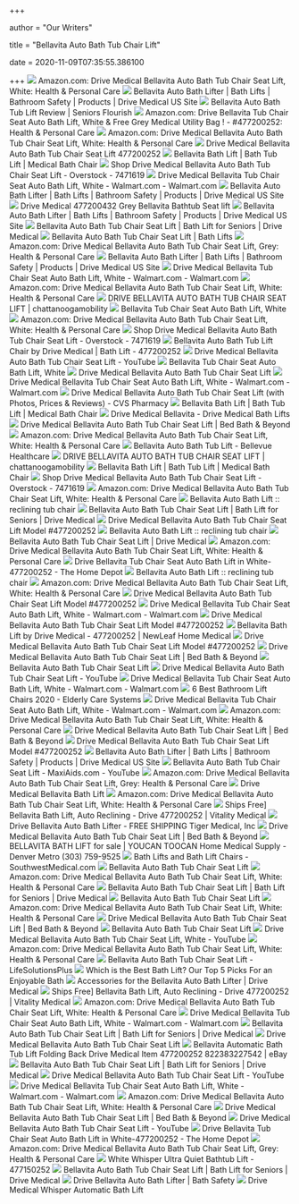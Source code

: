 +++
        
author = "Our Writers"
        
title = "Bellavita Auto Bath Tub Chair Lift"
        
date = 2020-11-09T07:35:55.386100
        
+++
[ ![](https://images-na.ssl-images-amazon.com/images/I/71r6kyB5%2BuL._AC_SX425_.jpg)](https://images-na.ssl-images-amazon.com/images/I/71r6kyB5%2BuL._AC_SX425_.jpg) Amazon.com: Drive Medical Bellavita Auto Bath Tub Chair Seat Lift, White:  Health & Personal Care
[ ![](https://www.drivemedical.com/medias/sys_master/images/images/h33/hb2/9374110580766/84419.jpg)](https://www.drivemedical.com/medias/sys_master/images/images/h33/hb2/9374110580766/84419.jpg) Bellavita Auto Bath Lifter | Bath Lifts | Bathroom Safety | Products |  Drive Medical US Site
[ ![](https://seniorsflourish.com/wp-content/uploads/2015/06/l-bellavita-auto-bath-tub-chair-seat-lift-38051.jpg)](https://seniorsflourish.com/wp-content/uploads/2015/06/l-bellavita-auto-bath-tub-chair-seat-lift-38051.jpg) Bellavita Auto Bath Tub Lift Review | Seniors Flourish
[ ![](https://m.media-amazon.com/images/I/61s-3oc01gL._AC_SS350_.jpg)](https://m.media-amazon.com/images/I/61s-3oc01gL._AC_SS350_.jpg) Amazon.com: Drive Bellavita Tub Chair Seat Auto Bath Lift, White & Free  Grey Medical Utility Bag ! - #477200252: Health & Personal Care
[ ![](https://images-na.ssl-images-amazon.com/images/I/71Xm3IeHcoL._AC_SL1500_.jpg)](https://images-na.ssl-images-amazon.com/images/I/71Xm3IeHcoL._AC_SL1500_.jpg) Amazon.com: Drive Medical Bellavita Auto Bath Tub Chair Seat Lift, White:  Health & Personal Care
[ ![](https://s.yimg.com/aah/yhst-4043893163530/white-bellavita-auto-bath-tub-chair-seat-lift-37.jpg)](https://s.yimg.com/aah/yhst-4043893163530/white-bellavita-auto-bath-tub-chair-seat-lift-37.jpg) Drive Medical Bellavita Auto Bath Tub Chair Seat Lift 477200252
[ ![](https://www.adaptivespecialties.com/images/products/detail/Bellavita_High.jpg)](https://www.adaptivespecialties.com/images/products/detail/Bellavita_High.jpg) Bellavita Bath Lift | Bath Tub Lift | Medical Bath Chair
[ ![](https://ak1.ostkcdn.com/images/products/7471619/Drive-Medical-Bellavita-Auto-Bath-Tub-Chair-Seat-Lift-03132e49-a5af-4d4b-bbd5-7f294e122289.jpg)](https://ak1.ostkcdn.com/images/products/7471619/Drive-Medical-Bellavita-Auto-Bath-Tub-Chair-Seat-Lift-03132e49-a5af-4d4b-bbd5-7f294e122289.jpg) Shop Drive Medical Bellavita Auto Bath Tub Chair Seat Lift - Overstock -  7471619
[ ![](https://i5.walmartimages.com/asr/0b2afe95-91b3-49ae-ae37-39d88952d1af_1.5488495439c0f73d09a333814ddbaaf8.jpeg)](https://i5.walmartimages.com/asr/0b2afe95-91b3-49ae-ae37-39d88952d1af_1.5488495439c0f73d09a333814ddbaaf8.jpeg) Drive Medical Bellavita Tub Chair Seat Auto Bath Lift, White - Walmart.com  - Walmart.com
[ ![](https://www.drivemedical.com/medias/sys_master/images/images/he0/h31/9374110810142/84416.jpg)](https://www.drivemedical.com/medias/sys_master/images/images/he0/h31/9374110810142/84416.jpg) Bellavita Auto Bath Lifter | Bath Lifts | Bathroom Safety | Products |  Drive Medical US Site
[ ![](https://cdn11.bigcommerce.com/s-c9uiugh/images/stencil/1280x1280/products/102/317/477200432d__85718.1382465230.jpg?c=2?imbypass=on)](https://cdn11.bigcommerce.com/s-c9uiugh/images/stencil/1280x1280/products/102/317/477200432d__85718.1382465230.jpg?c=2?imbypass=on) Drive Medical 477200432 Grey Bellavita Bathtub Seat lift
[ ![](https://www.drivemedical.com/medias/sys_master/images/images/hd6/h5f/9374110941214/84417.jpg)](https://www.drivemedical.com/medias/sys_master/images/images/hd6/h5f/9374110941214/84417.jpg) Bellavita Auto Bath Lifter | Bath Lifts | Bathroom Safety | Products |  Drive Medical US Site
[ ![](https://cdn11.bigcommerce.com/s-5yethr/images/stencil/1280x1280/products/101/27113/Bellavita_Best_Seller__55303.1496433674.jpg?c=2)](https://cdn11.bigcommerce.com/s-5yethr/images/stencil/1280x1280/products/101/27113/Bellavita_Best_Seller__55303.1496433674.jpg?c=2) Bellavita Auto Bath Tub Chair Seat Lift | Bath Lift for Seniors | Drive  Medical
[ ![](https://cdn.southwestmedical.com/img/products/477200252.jpg?w=500&h=500&fit=fill)](https://cdn.southwestmedical.com/img/products/477200252.jpg?w=500&h=500&fit=fill) Bellavita Auto Bath Tub Chair Seat Lift | Bath Lifts
[ ![](https://images-na.ssl-images-amazon.com/images/I/71KJMPpmCHL._AC_SX569_.jpg)](https://images-na.ssl-images-amazon.com/images/I/71KJMPpmCHL._AC_SX569_.jpg) Amazon.com: Drive Medical Bellavita Auto Bath Tub Chair Seat Lift, Grey:  Health & Personal Care
[ ![](https://www.drivemedical.com/medias/sys_master/images/images/hd6/hef/9374111039518/84418.jpg)](https://www.drivemedical.com/medias/sys_master/images/images/hd6/hef/9374111039518/84418.jpg) Bellavita Auto Bath Lifter | Bath Lifts | Bathroom Safety | Products |  Drive Medical US Site
[ ![](https://i5.walmartimages.com/asr/7bee4f02-563b-4ea6-b28a-508338417a98_1.b9e175788c12de4c1f22620f40db7f58.jpeg)](https://i5.walmartimages.com/asr/7bee4f02-563b-4ea6-b28a-508338417a98_1.b9e175788c12de4c1f22620f40db7f58.jpeg) Drive Medical Bellavita Tub Chair Seat Auto Bath Lift, White - Walmart.com  - Walmart.com
[ ![](https://m.media-amazon.com/images/I/716twZVFFLL._AC_SS350_.jpg)](https://m.media-amazon.com/images/I/716twZVFFLL._AC_SS350_.jpg) Amazon.com: Drive Medical Bellavita Auto Bath Tub Chair Seat Lift, White:  Health & Personal Care
[ ![](https://static.wixstatic.com/media/a3263e_a2b011bf327d416a81d6e5f4f1c56006~mv2.jpg/v1/fit/w_500,h_500,q_90/file.jpg)](https://static.wixstatic.com/media/a3263e_a2b011bf327d416a81d6e5f4f1c56006~mv2.jpg/v1/fit/w_500,h_500,q_90/file.jpg) DRIVE BELLAVITA AUTO BATH TUB CHAIR SEAT LIFT | chattanoogamobility
[ ![](https://i.ytimg.com/vi/X3YEKLkaCKs/hqdefault.jpg)](https://i.ytimg.com/vi/X3YEKLkaCKs/hqdefault.jpg) Bellavita Tub Chair Seat Auto Bath Lift, White
[ ![](https://images-na.ssl-images-amazon.com/images/I/81QHsDU98EL._AC_SX425_.jpg)](https://images-na.ssl-images-amazon.com/images/I/81QHsDU98EL._AC_SX425_.jpg) Amazon.com: Drive Medical Bellavita Auto Bath Tub Chair Seat Lift, White:  Health & Personal Care
[ ![](https://ak1.ostkcdn.com/images/products/7471619/Drive-Medical-Bellavita-Auto-Bath-Tub-Chair-Seat-Lift-d411b31f-aab5-47c0-a7a3-9b8fb3958673_600.jpg?impolicy=medium)](https://ak1.ostkcdn.com/images/products/7471619/Drive-Medical-Bellavita-Auto-Bath-Tub-Chair-Seat-Lift-d411b31f-aab5-47c0-a7a3-9b8fb3958673_600.jpg?impolicy=medium) Shop Drive Medical Bellavita Auto Bath Tub Chair Seat Lift - Overstock -  7471619
[ ![](https://www.parentgiving.com/images/product_large/l-bellavita-auto-bath-tub-chair-seat-lift-3805-1553.jpg)](https://www.parentgiving.com/images/product_large/l-bellavita-auto-bath-tub-chair-seat-lift-3805-1553.jpg) Bellavita Auto Bath Tub Lift Chair by Drive Medical | Bath Lift - 477200252
[ ![](https://i.ytimg.com/vi/pezKLvluCVg/hqdefault.jpg)](https://i.ytimg.com/vi/pezKLvluCVg/hqdefault.jpg) Drive Medical Bellavita Auto Bath Tub Chair Seat Lift - YouTube
[ ![](https://www.activeforever.com/media/catalog/product/cache/1/thumbnail/600x/17f82f742ffe127f42dca9de82fb58b1/2/9/291-drv477200252-bellavita-bath-lift-auto-reclining-bc7.jpg)](https://www.activeforever.com/media/catalog/product/cache/1/thumbnail/600x/17f82f742ffe127f42dca9de82fb58b1/2/9/291-drv477200252-bellavita-bath-lift-auto-reclining-bc7.jpg) Bellavita Tub Chair Seat Auto Bath Lift, White
[ ![](https://c.shld.net/rpx/i/s/pi/mp/5665/prod_627246613?src=http%3A%2F%2Fwww.ojcommerce.com%2Fimg%2Fprods%2Flarge%2Fi_146993.jpg&d=5e219b830a3f59ab702e03f2b758a29d53a33dc2&hei=333&wid=333&op_sharpen=1)](https://c.shld.net/rpx/i/s/pi/mp/5665/prod_627246613?src=http%3A%2F%2Fwww.ojcommerce.com%2Fimg%2Fprods%2Flarge%2Fi_146993.jpg&d=5e219b830a3f59ab702e03f2b758a29d53a33dc2&hei=333&wid=333&op_sharpen=1) Drive Medical Bellavita Auto Bath Tub Chair Seat Lift
[ ![](https://i5.walmartimages.com/asr/ea1d16cf-dc03-4adc-aec3-aaaccdfe7f0e_1.1768b93c016331a2482d472c35f4e03d.jpeg)](https://i5.walmartimages.com/asr/ea1d16cf-dc03-4adc-aec3-aaaccdfe7f0e_1.1768b93c016331a2482d472c35f4e03d.jpeg) Drive Medical Bellavita Tub Chair Seat Auto Bath Lift, White - Walmart.com  - Walmart.com
[ ![](https://www.cvs.com/bizcontent/merchandising/productimages/large/82238322754_4.jpg)](https://www.cvs.com/bizcontent/merchandising/productimages/large/82238322754_4.jpg) Drive Medical Bellavita Auto Bath Tub Chair Seat Lift (with Photos, Prices  & Reviews) - CVS Pharmacy
[ ![](https://www.adaptivespecialties.com/images/products/detail/img-resize.1.jpg)](https://www.adaptivespecialties.com/images/products/detail/img-resize.1.jpg) Bellavita Bath Lift | Bath Tub Lift | Medical Bath Chair
[ ![](https://www.spinlife.com/images/product/50494.png)](https://www.spinlife.com/images/product/50494.png) Drive Medical Bellavita - Drive Medical Bath Lifts
[ ![](https://b3h2.scene7.com/is/image/BedBathandBeyond/249219207019c?wid=460&hei=460)](https://b3h2.scene7.com/is/image/BedBathandBeyond/249219207019c?wid=460&hei=460) Drive Medical Bellavita Auto Bath Tub Chair Seat Lift | Bed Bath & Beyond
[ ![](https://images-na.ssl-images-amazon.com/images/I/518OXBedXEL._CR83,0,333,333_UX175.jpg)](https://images-na.ssl-images-amazon.com/images/I/518OXBedXEL._CR83,0,333,333_UX175.jpg) Amazon.com: Drive Medical Bellavita Auto Bath Tub Chair Seat Lift, White:  Health & Personal Care
[ ![](https://bellevuehealthcare.com/wp-content/uploads/Bellavita-Bath-Lift.jpg)](https://bellevuehealthcare.com/wp-content/uploads/Bellavita-Bath-Lift.jpg) Bellavita Auto Bath Tub Lift - Bellevue Healthcare
[ ![](https://static.wixstatic.com/media/a3263e_7900c4df433a46f699ce068318e2cd38~mv2.jpg/v1/fill/w_1044,h_1500,al_c,q_85/a3263e_7900c4df433a46f699ce068318e2cd38~mv2.jpg)](https://static.wixstatic.com/media/a3263e_7900c4df433a46f699ce068318e2cd38~mv2.jpg/v1/fill/w_1044,h_1500,al_c,q_85/a3263e_7900c4df433a46f699ce068318e2cd38~mv2.jpg) DRIVE BELLAVITA AUTO BATH TUB CHAIR SEAT LIFT | chattanoogamobility
[ ![](https://www.adaptivespecialties.com/images/products/detail/Belavida20hand20control.jpg)](https://www.adaptivespecialties.com/images/products/detail/Belavida20hand20control.jpg) Bellavita Bath Lift | Bath Tub Lift | Medical Bath Chair
[ ![](https://ak1.ostkcdn.com/images/products/7471619/Drive-Medical-Bellavita-Auto-Bath-Tub-Chair-Seat-Lift-e8b12365-af31-48a0-8225-9059fefb87b4_600.jpg?impolicy=medium)](https://ak1.ostkcdn.com/images/products/7471619/Drive-Medical-Bellavita-Auto-Bath-Tub-Chair-Seat-Lift-e8b12365-af31-48a0-8225-9059fefb87b4_600.jpg?impolicy=medium) Shop Drive Medical Bellavita Auto Bath Tub Chair Seat Lift - Overstock -  7471619
[ ![](https://images-na.ssl-images-amazon.com/images/I/51pk4wwtfTL._AC_UL160_SR160,160_.jpg)](https://images-na.ssl-images-amazon.com/images/I/51pk4wwtfTL._AC_UL160_SR160,160_.jpg) Amazon.com: Drive Medical Bellavita Auto Bath Tub Chair Seat Lift, White:  Health & Personal Care
[ ![](https://www.caregiverproducts.com/assets/images/cdm252-bellavita-blue-blue-w.jpg)](https://www.caregiverproducts.com/assets/images/cdm252-bellavita-blue-blue-w.jpg) Bellavita Auto Bath Lift :: reclining tub chair
[ ![](https://cdn11.bigcommerce.com/s-5yethr/images/stencil/500x500/products/101/27313/Bellavita_Lifestyle__74758.1505931205.JPG?c=2)](https://cdn11.bigcommerce.com/s-5yethr/images/stencil/500x500/products/101/27313/Bellavita_Lifestyle__74758.1505931205.JPG?c=2) Bellavita Auto Bath Tub Chair Seat Lift | Bath Lift for Seniors | Drive  Medical
[ ![](http://www.discovermymobility.com/store/patient-lifts/drive-medical/bellavita-auto-bath-lift/additionalcharger.jpg)](http://www.discovermymobility.com/store/patient-lifts/drive-medical/bellavita-auto-bath-lift/additionalcharger.jpg) Drive Medical Bellavita Auto Bath Tub Chair Seat Lift Model #477200252
[ ![](https://www.caregiverproducts.com/thumbnail.asp?file=assets/images/cdm252-bellavita-1-w.jpg&maxx=300&maxy=300)](https://www.caregiverproducts.com/thumbnail.asp?file=assets/images/cdm252-bellavita-1-w.jpg&maxx=300&maxy=300) Bellavita Auto Bath Lift :: reclining tub chair
[ ![](https://d47b8c342f195720a9bf-abcdaee9f8d8752825c66eff59bb2838.ssl.cf1.rackcdn.com/bellavita-bath-lifter-woman.jpg)](https://d47b8c342f195720a9bf-abcdaee9f8d8752825c66eff59bb2838.ssl.cf1.rackcdn.com/bellavita-bath-lifter-woman.jpg) Bellavita Auto Bath Tub Chair Seat Lift | Drive Medical
[ ![](https://images-na.ssl-images-amazon.com/images/I/81gNjwpYVhL._AC_UL320_SR266,320_.jpg)](https://images-na.ssl-images-amazon.com/images/I/81gNjwpYVhL._AC_UL320_SR266,320_.jpg) Amazon.com: Drive Medical Bellavita Auto Bath Tub Chair Seat Lift, White:  Health & Personal Care
[ ![](https://images.homedepot-static.com/productImages/e8de5efa-858d-40ba-97ff-6db93879fc50/svn/white-drive-shower-chairs-460900252-64_1000.jpg)](https://images.homedepot-static.com/productImages/e8de5efa-858d-40ba-97ff-6db93879fc50/svn/white-drive-shower-chairs-460900252-64_1000.jpg) Drive Bellavita Tub Chair Seat Auto Bath Lift in White-477200252 - The Home  Depot
[ ![](https://www.caregiverproducts.com/assets/images/cdm252-bellavita-1-w.jpg)](https://www.caregiverproducts.com/assets/images/cdm252-bellavita-1-w.jpg) Bellavita Auto Bath Lift :: reclining tub chair
[ ![](https://m.media-amazon.com/images/I/518HUvwlTTL._AC_SS350_.jpg)](https://m.media-amazon.com/images/I/518HUvwlTTL._AC_SS350_.jpg) Amazon.com: Drive Medical Bellavita Auto Bath Tub Chair Seat Lift, White:  Health & Personal Care
[ ![](http://www.discovermymobility.com/store/patient-lifts/drive-medical/bellavita-auto-bath-lift/87166_3_13.jpg)](http://www.discovermymobility.com/store/patient-lifts/drive-medical/bellavita-auto-bath-lift/87166_3_13.jpg) Drive Medical Bellavita Auto Bath Tub Chair Seat Lift Model #477200252
[ ![](https://i5.walmartimages.com/asr/6dea2937-f74e-4343-b379-365598c9f722_1.2a0528236a66035d1ad06064c401c12f.jpeg?odnWidth=282&odnHeight=282&odnBg=ffffff)](https://i5.walmartimages.com/asr/6dea2937-f74e-4343-b379-365598c9f722_1.2a0528236a66035d1ad06064c401c12f.jpeg?odnWidth=282&odnHeight=282&odnBg=ffffff) Drive Medical Bellavita Tub Chair Seat Auto Bath Lift, White - Walmart.com  - Walmart.com
[ ![](http://www.discovermymobility.com/store/patient-lifts/drive-medical/bellavita-auto-bath-lift/87166_1_13.jpg)](http://www.discovermymobility.com/store/patient-lifts/drive-medical/bellavita-auto-bath-lift/87166_1_13.jpg) Drive Medical Bellavita Auto Bath Tub Chair Seat Lift Model #477200252
[ ![](https://cdn11.bigcommerce.com/s-fxzehl/images/stencil/500x659/products/86967/81914/bellavita-477200252-white__63296.1515604084.jpg?c=2)](https://cdn11.bigcommerce.com/s-fxzehl/images/stencil/500x659/products/86967/81914/bellavita-477200252-white__63296.1515604084.jpg?c=2) Bellavita Bath Lift by Drive Medical - 477200252 | NewLeaf Home Medical
[ ![](http://www.discovermymobility.com/store/patient-lifts/drive-medical/bellavita-auto-bath-lift/rotatingtransferaid.jpg)](http://www.discovermymobility.com/store/patient-lifts/drive-medical/bellavita-auto-bath-lift/rotatingtransferaid.jpg) Drive Medical Bellavita Auto Bath Tub Chair Seat Lift Model #477200252
[ ![](https://b3h2.scene7.com/is/image/BedBathandBeyond/118462445677472p)](https://b3h2.scene7.com/is/image/BedBathandBeyond/118462445677472p) Drive Medical Bellavita Auto Bath Tub Chair Seat Lift | Bed Bath & Beyond
[ ![](https://cdn10.bigcommerce.com/s-fdnvmmq4z1/product_images/uploaded_images/drive-devilbiss-authorized-ecommerce-logo-copy.jpg)](https://cdn10.bigcommerce.com/s-fdnvmmq4z1/product_images/uploaded_images/drive-devilbiss-authorized-ecommerce-logo-copy.jpg) Bellavita Auto Bath Tub Chair Seat Lift
[ ![](https://i.ytimg.com/vi/pSaLTnm1npU/hqdefault.jpg?sqp=-oaymwEiCKgBEF5IWvKriqkDFQgBFQAAAAAYASUAAMhCPQCAokN4AQ==&rs=AOn4CLDyiFn7dC0ZOHk6BHsI0C84idpwFA)](https://i.ytimg.com/vi/pSaLTnm1npU/hqdefault.jpg?sqp=-oaymwEiCKgBEF5IWvKriqkDFQgBFQAAAAAYASUAAMhCPQCAokN4AQ==&rs=AOn4CLDyiFn7dC0ZOHk6BHsI0C84idpwFA) Drive Medical Bellavita Auto Bath Tub Chair Seat Lift - YouTube
[ ![](https://i5.walmartimages.com/asr/3f836877-c9bf-45ce-ad4f-98266c74fd35_1.e1d1cc3152a9c2f262b514b8e8fe0785.jpeg?odnWidth=282&odnHeight=282&odnBg=ffffff)](https://i5.walmartimages.com/asr/3f836877-c9bf-45ce-ad4f-98266c74fd35_1.e1d1cc3152a9c2f262b514b8e8fe0785.jpeg?odnWidth=282&odnHeight=282&odnBg=ffffff) Drive Medical Bellavita Tub Chair Seat Auto Bath Lift, White - Walmart.com  - Walmart.com
[ ![](https://elderlycaresystems.com/wp-content/uploads/2017/08/Best-Bathroom-Lift-Chairs.jpg)](https://elderlycaresystems.com/wp-content/uploads/2017/08/Best-Bathroom-Lift-Chairs.jpg) 6 Best Bathroom Lift Chairs 2020 - Elderly Care Systems
[ ![](https://i5.walmartimages.com/asr/a950bf3c-a441-45d2-89bf-3657280d87da_1.2472b05c467fef931629dc6ff1242952.jpeg?odnWidth=282&odnHeight=282&odnBg=ffffff)](https://i5.walmartimages.com/asr/a950bf3c-a441-45d2-89bf-3657280d87da_1.2472b05c467fef931629dc6ff1242952.jpeg?odnWidth=282&odnHeight=282&odnBg=ffffff) Drive Medical Bellavita Tub Chair Seat Auto Bath Lift, White - Walmart.com  - Walmart.com
[ ![](https://images-na.ssl-images-amazon.com/images/I/71q-SeaagsL._AC_UL160_SR160,160_.jpg)](https://images-na.ssl-images-amazon.com/images/I/71q-SeaagsL._AC_UL160_SR160,160_.jpg) Amazon.com: Drive Medical Bellavita Auto Bath Tub Chair Seat Lift, White:  Health & Personal Care
[ ![](https://b3h2.scene7.com/is/image/BedBathandBeyond/58856244052362p)](https://b3h2.scene7.com/is/image/BedBathandBeyond/58856244052362p) Drive Medical Bellavita Auto Bath Tub Chair Seat Lift | Bed Bath & Beyond
[ ![](http://www.discovermymobility.com/store/patient-lifts/drive-medical/bellavita-auto-bath-lift/87166_2_13.jpg)](http://www.discovermymobility.com/store/patient-lifts/drive-medical/bellavita-auto-bath-lift/87166_2_13.jpg) Drive Medical Bellavita Auto Bath Tub Chair Seat Lift Model #477200252
[ ![](https://www.drivemedical.com/medias/sys_master/images/images/h0a/h79/9374111137822/187654.png)](https://www.drivemedical.com/medias/sys_master/images/images/h0a/h79/9374111137822/187654.png) Bellavita Auto Bath Lifter | Bath Lifts | Bathroom Safety | Products |  Drive Medical US Site
[ ![](https://i.ytimg.com/vi/aylsJn75Prw/hqdefault.jpg)](https://i.ytimg.com/vi/aylsJn75Prw/hqdefault.jpg) Bellavita Auto Bath Tub Chair Seat Lift - MaxiAids.com - YouTube
[ ![](https://images-na.ssl-images-amazon.com/images/I/81-Ra%2BgrYAL._AC_SL1500_.jpg)](https://images-na.ssl-images-amazon.com/images/I/81-Ra%2BgrYAL._AC_SL1500_.jpg) Amazon.com: Drive Medical Bellavita Auto Bath Tub Chair Seat Lift, Grey:  Health & Personal Care
[ ![](https://www.ocelco.com/store/pc/catalog/drive-bellavita-bath-lift_595_detail.jpg)](https://www.ocelco.com/store/pc/catalog/drive-bellavita-bath-lift_595_detail.jpg) Drive Medical Bellavita Bath Lift
[ ![](https://m.media-amazon.com/images/I/51oOcv2U4eL.jpg_SR247,139__BG0,0,0_.jpg)](https://m.media-amazon.com/images/I/51oOcv2U4eL.jpg_SR247,139__BG0,0,0_.jpg) Amazon.com: Drive Medical Bellavita Auto Bath Tub Chair Seat Lift, White:  Health & Personal Care
[ ![](https://www.vitalitymedical.com/media/extendware/ewimageopt/media/inline/a6/0/bellavita-bath-lift-256.png)](https://www.vitalitymedical.com/media/extendware/ewimageopt/media/inline/a6/0/bellavita-bath-lift-256.png) Ships Free] Bellavita Bath Lift, Auto Reclining - Drive 477200252 |  Vitality Medical
[ ![](https://image.tigermedical.com/Products/LargeImages/DRI477200252-.jpg)](https://image.tigermedical.com/Products/LargeImages/DRI477200252-.jpg) Drive Bellavita Auto Bath Lifter - FREE SHIPPING Tiger Medical, Inc
[ ![](https://b3h2.scene7.com/is/image/BedBathandBeyond/27153740827001p)](https://b3h2.scene7.com/is/image/BedBathandBeyond/27153740827001p) Drive Medical Bellavita Auto Bath Tub Chair Seat Lift | Bed Bath & Beyond
[ ![](https://cdnmedia.endeavorsuite.com/images/ThumbGenerator/Thumb.aspx?img=//cdnmedia.endeavorsuite.com/images/organizations/18f1ae54-7ecf-475d-8ff9-335b65582500/customcatalogs/Drive-Bellavita-Bath-Lift-2.jpg&v=1445402993237&w=345)](https://cdnmedia.endeavorsuite.com/images/ThumbGenerator/Thumb.aspx?img=//cdnmedia.endeavorsuite.com/images/organizations/18f1ae54-7ecf-475d-8ff9-335b65582500/customcatalogs/Drive-Bellavita-Bath-Lift-2.jpg&v=1445402993237&w=345) BELLAVITA BATH LIFT for sale | YOUCAN TOOCAN Home Medical Supply - Denver  Metro (303) 759-9525
[ ![](https://cdn.southwestmedical.com/img/products/477200252.jpg?w=200&h=180&fit=fill)](https://cdn.southwestmedical.com/img/products/477200252.jpg?w=200&h=180&fit=fill) Bath Lifts and Bath Lift Chairs - SouthwestMedical.com
[ ![](https://cdn10.bigcommerce.com/s-fdnvmmq4z1/products/237/images/524/460900205__81560.1474664045.190.285.jpg?c=2)](https://cdn10.bigcommerce.com/s-fdnvmmq4z1/products/237/images/524/460900205__81560.1474664045.190.285.jpg?c=2) Bellavita Auto Bath Tub Chair Seat Lift
[ ![](https://m.media-amazon.com/images/I/91aUxgidS1L.png_SR247,139__BG0,0,0_.png)](https://m.media-amazon.com/images/I/91aUxgidS1L.png_SR247,139__BG0,0,0_.png) Amazon.com: Drive Medical Bellavita Auto Bath Tub Chair Seat Lift, White:  Health & Personal Care
[ ![](https://cdn11.bigcommerce.com/s-5yethr/product_images/uploaded_images/bath-lift-10-discount-banner.jpg)](https://cdn11.bigcommerce.com/s-5yethr/product_images/uploaded_images/bath-lift-10-discount-banner.jpg) Bellavita Auto Bath Tub Chair Seat Lift | Bath Lift for Seniors | Drive  Medical
[ ![](https://cdn10.bigcommerce.com/s-fdnvmmq4z1/products/227/images/509/460900600__24515.1474664027.190.285.jpg?c=2)](https://cdn10.bigcommerce.com/s-fdnvmmq4z1/products/227/images/509/460900600__24515.1474664027.190.285.jpg?c=2) Bellavita Auto Bath Tub Chair Seat Lift
[ ![](https://images-na.ssl-images-amazon.com/images/I/61oqIUSVfLL._AC_UL160_SR160,160_.jpg)](https://images-na.ssl-images-amazon.com/images/I/61oqIUSVfLL._AC_UL160_SR160,160_.jpg) Amazon.com: Drive Medical Bellavita Auto Bath Tub Chair Seat Lift, White:  Health & Personal Care
[ ![](https://b3h2.scene7.com/is/image/BedBathandBeyond/25552940827049p)](https://b3h2.scene7.com/is/image/BedBathandBeyond/25552940827049p) Drive Medical Bellavita Auto Bath Tub Chair Seat Lift | Bed Bath & Beyond
[ ![](https://cdn10.bigcommerce.com/s-fdnvmmq4z1/products/201/images/476/12950__84017.1474663966.190.285.jpg?c=2)](https://cdn10.bigcommerce.com/s-fdnvmmq4z1/products/201/images/476/12950__84017.1474663966.190.285.jpg?c=2) Bellavita Auto Bath Tub Chair Seat Lift
[ ![](https://i.ytimg.com/vi/F1QTKqLzASI/maxresdefault.jpg)](https://i.ytimg.com/vi/F1QTKqLzASI/maxresdefault.jpg) Drive Medical Bellavita Auto Bath Tub Chair Seat Lift, White - YouTube
[ ![](https://m.media-amazon.com/images/I/61MsPVqe91L.jpg_SR247,139__BG0,0,0_.jpg)](https://m.media-amazon.com/images/I/61MsPVqe91L.jpg_SR247,139__BG0,0,0_.jpg) Amazon.com: Drive Medical Bellavita Auto Bath Tub Chair Seat Lift, White:  Health & Personal Care
[ ![](http://www.lifesolutionsplus.com/images/drive_medical/thumb/477200252-sm.jpg)](http://www.lifesolutionsplus.com/images/drive_medical/thumb/477200252-sm.jpg) Bellavita Auto Bath Tub Chair Seat Lift - LifeSolutionsPlus
[ ![](https://www.upliftingmobility.com/wp-content/uploads/2016/10/bathlift-blue-whisper.jpg)](https://www.upliftingmobility.com/wp-content/uploads/2016/10/bathlift-blue-whisper.jpg) Which is the Best Bath Lift? Our Top 5 Picks For an Enjoyable Bath
[ ![](https://d47b8c342f195720a9bf-abcdaee9f8d8752825c66eff59bb2838.ssl.cf1.rackcdn.com/comfort-cover-set-bellavita.jpg)](https://d47b8c342f195720a9bf-abcdaee9f8d8752825c66eff59bb2838.ssl.cf1.rackcdn.com/comfort-cover-set-bellavita.jpg) Accessories for the Bellavita Auto Bath Lifter | Drive Medical
[ ![](https://www.vitalitymedical.com/media/extendware/ewimageopt/media/inline/73/8/bellavita_2-ec2.jpg)](https://www.vitalitymedical.com/media/extendware/ewimageopt/media/inline/73/8/bellavita_2-ec2.jpg) Ships Free] Bellavita Bath Lift, Auto Reclining - Drive 477200252 |  Vitality Medical
[ ![](https://m.media-amazon.com/images/I/21Y8GO6--wL.jpg_SR247,139__BG0,0,0_.jpg)](https://m.media-amazon.com/images/I/21Y8GO6--wL.jpg_SR247,139__BG0,0,0_.jpg) Amazon.com: Drive Medical Bellavita Auto Bath Tub Chair Seat Lift, White:  Health & Personal Care
[ ![](https://i5.walmartimages.com/asr/e3e82b23-ef68-4286-bf18-df72c03ac143_1.bdf6788c4dc13495622d2e001bd07abb.jpeg?odnHeight=180&odnWidth=180&odnBg=ffffff)](https://i5.walmartimages.com/asr/e3e82b23-ef68-4286-bf18-df72c03ac143_1.bdf6788c4dc13495622d2e001bd07abb.jpeg?odnHeight=180&odnWidth=180&odnBg=ffffff) Drive Medical Bellavita Tub Chair Seat Auto Bath Lift, White - Walmart.com  - Walmart.com
[ ![](https://cdn11.bigcommerce.com/s-5yethr/images/stencil/226x226/products/1372/28263/PR535-LAR__29475.1583773865.PNG?c=2)](https://cdn11.bigcommerce.com/s-5yethr/images/stencil/226x226/products/1372/28263/PR535-LAR__29475.1583773865.PNG?c=2) Bellavita Auto Bath Tub Chair Seat Lift | Bath Lift for Seniors | Drive  Medical
[ ![](https://www.gohomemedical.com/media/catalog/product/cache/1/image/600x600/9df78eab33525d08d6e5fb8d27136e95/4/7/477150312_1_1.jpg)](https://www.gohomemedical.com/media/catalog/product/cache/1/image/600x600/9df78eab33525d08d6e5fb8d27136e95/4/7/477150312_1_1.jpg) Drive Medical Bellavita Auto Bath Tub Chair Seat Lift
[ ![](https://i.ebayimg.com/images/g/ThwAAOSwLtdfBn-A/s-l400.jpg)](https://i.ebayimg.com/images/g/ThwAAOSwLtdfBn-A/s-l400.jpg) Bellavita Automatic Bath Tub Lift Folding Back Drive Medical Item 477200252  822383227542 | eBay
[ ![](https://cdn11.bigcommerce.com/s-5yethr/images/stencil/226x226/products/20104/25626/412100200_life1__37511__30372.1434132459.jpg?c=2)](https://cdn11.bigcommerce.com/s-5yethr/images/stencil/226x226/products/20104/25626/412100200_life1__37511__30372.1434132459.jpg?c=2) Bellavita Auto Bath Tub Chair Seat Lift | Bath Lift for Seniors | Drive  Medical
[ ![](https://i.ytimg.com/vi/xFsT9QlHcFU/hqdefault.jpg?sqp=-oaymwEiCKgBEF5IWvKriqkDFQgBFQAAAAAYASUAAMhCPQCAokN4AQ==&rs=AOn4CLAMABDlFnYE67Ez-hccavVZP6AbiA)](https://i.ytimg.com/vi/xFsT9QlHcFU/hqdefault.jpg?sqp=-oaymwEiCKgBEF5IWvKriqkDFQgBFQAAAAAYASUAAMhCPQCAokN4AQ==&rs=AOn4CLAMABDlFnYE67Ez-hccavVZP6AbiA) Drive Medical Bellavita Auto Bath Tub Chair Seat Lift - YouTube
[ ![](https://i5.walmartimages.com/asr/7ff66567-a493-4154-ba6b-6bfb857a26db_2.7aabb834df4ca6a71c5145fe154ae8f9.jpeg?odnWidth=282&odnHeight=282&odnBg=ffffff)](https://i5.walmartimages.com/asr/7ff66567-a493-4154-ba6b-6bfb857a26db_2.7aabb834df4ca6a71c5145fe154ae8f9.jpeg?odnWidth=282&odnHeight=282&odnBg=ffffff) Drive Medical Bellavita Tub Chair Seat Auto Bath Lift, White - Walmart.com  - Walmart.com
[ ![](https://images-na.ssl-images-amazon.com/images/I/71yrGsUv4UL._AC_UL160_SR160,160_.jpg)](https://images-na.ssl-images-amazon.com/images/I/71yrGsUv4UL._AC_UL160_SR160,160_.jpg) Amazon.com: Drive Medical Bellavita Auto Bath Tub Chair Seat Lift, White:  Health & Personal Care
[ ![](https://b3h2.scene7.com/is/image/BedBathandBeyond/107556960583772p)](https://b3h2.scene7.com/is/image/BedBathandBeyond/107556960583772p) Drive Medical Bellavita Auto Bath Tub Chair Seat Lift | Bed Bath & Beyond
[ ![](https://i.ytimg.com/vi/X3YEKLkaCKs/hqdefault.jpg?sqp=-oaymwEiCKgBEF5IWvKriqkDFQgBFQAAAAAYASUAAMhCPQCAokN4AQ==&rs=AOn4CLCm55GYQjjgMdWYMhKKg4fT4Yxveg)](https://i.ytimg.com/vi/X3YEKLkaCKs/hqdefault.jpg?sqp=-oaymwEiCKgBEF5IWvKriqkDFQgBFQAAAAAYASUAAMhCPQCAokN4AQ==&rs=AOn4CLCm55GYQjjgMdWYMhKKg4fT4Yxveg) Drive Medical Bellavita Auto Bath Tub Chair Seat Lift - YouTube
[ ![](https://images.homedepot-static.com/productImages/6238cf54-73a3-4141-a5d3-903a021e0005/svn/natural-teak-oil-rubbed-bronze-hardware-shower-chairs-iss113-orb-64_300.jpg)](https://images.homedepot-static.com/productImages/6238cf54-73a3-4141-a5d3-903a021e0005/svn/natural-teak-oil-rubbed-bronze-hardware-shower-chairs-iss113-orb-64_300.jpg) Drive Bellavita Tub Chair Seat Auto Bath Lift in White-477200252 - The Home  Depot
[ ![](https://images-na.ssl-images-amazon.com/images/I/61+7b+KM2fL._CR13,0,373,373_UX175.jpg)](https://images-na.ssl-images-amazon.com/images/I/61+7b+KM2fL._CR13,0,373,373_UX175.jpg) Amazon.com: Drive Medical Bellavita Auto Bath Tub Chair Seat Lift, Grey:  Health & Personal Care
[ ![](https://cdn2.bigcommerce.com/server3500/4h1h43hi/products/1672/images/5200/477150252__89442.1366816278.1280.1280.jpg?c=2)](https://cdn2.bigcommerce.com/server3500/4h1h43hi/products/1672/images/5200/477150252__89442.1366816278.1280.1280.jpg?c=2) White Whisper Ultra Quiet Bathtub Lift - 477150252
[ ![](https://cdn11.bigcommerce.com/s-5yethr/images/stencil/226x226/products/1368/26281/Relaxer_Lift_Chair_Golden_Tech_Sterling_Color__75382__96503.1447279486.jpg?c=2)](https://cdn11.bigcommerce.com/s-5yethr/images/stencil/226x226/products/1368/26281/Relaxer_Lift_Chair_Golden_Tech_Sterling_Color__75382__96503.1447279486.jpg?c=2) Bellavita Auto Bath Tub Chair Seat Lift | Bath Lift for Seniors | Drive  Medical
[ ![](https://www.activeforever.com/media/catalog/product/cache/1/thumbnail/600x/17f82f742ffe127f42dca9de82fb58b1/0/0/0055057_drive-bellavita-bath-lift.jpeg)](https://www.activeforever.com/media/catalog/product/cache/1/thumbnail/600x/17f82f742ffe127f42dca9de82fb58b1/0/0/0055057_drive-bellavita-bath-lift.jpeg) Drive Bellavita Auto Bath Lifter | Bath Safety
[ ![](https://cdn3.volusion.com/6jkos.79ox6/v/vspfiles/photos/1019-5.jpg?v-cache=1410947448)](https://cdn3.volusion.com/6jkos.79ox6/v/vspfiles/photos/1019-5.jpg?v-cache=1410947448) Drive Medical Whisper Automatic Bath Lift
